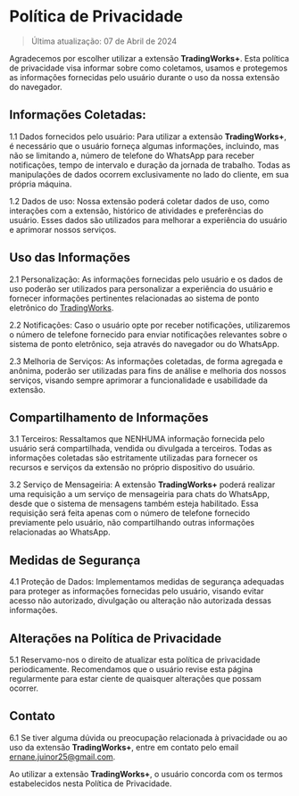 # Política de Privacidade

> Última atualização: 07 de Abril de 2024

Agradecemos por escolher utilizar a extensão **TradingWorks+**. Esta política de privacidade visa informar sobre como coletamos, usamos e protegemos as informações fornecidas pelo usuário durante o uso da nossa extensão do navegador.

## Informações Coletadas:

1.1 Dados fornecidos pelo usuário: Para utilizar a extensão **TradingWorks+**, é necessário que o usuário forneça algumas informações, incluindo, mas não se limitando a, número de telefone do WhatsApp para receber notificações, tempo de intervalo e duração da jornada de trabalho. Todas as manipulações de dados ocorrem exclusivamente no lado do cliente, em sua própria máquina.

1.2 Dados de uso: Nossa extensão poderá coletar dados de uso, como interações com a extensão, histórico de atividades e preferências do usuário. Esses dados são utilizados para melhorar a experiência do usuário e aprimorar nossos serviços.

## Uso das Informações

2.1 Personalização: As informações fornecidas pelo usuário e os dados de uso poderão ser utilizados para personalizar a experiência do usuário e fornecer informações pertinentes relacionadas ao sistema de ponto eletrônico do [TradingWorks](https://app.tradingworks.net/).

2.2 Notificações: Caso o usuário opte por receber notificações, utilizaremos o número de telefone fornecido para enviar notificações relevantes sobre o sistema de ponto eletrônico, seja através do navegador ou do WhatsApp.

2.3 Melhoria de Serviços: As informações coletadas, de forma agregada e anônima, poderão ser utilizadas para fins de análise e melhoria dos nossos serviços, visando sempre aprimorar a funcionalidade e usabilidade da extensão.

## Compartilhamento de Informações

3.1 Terceiros: Ressaltamos que NENHUMA informação fornecida pelo usuário será compartilhada, vendida ou divulgada a terceiros. Todas as informações coletadas são estritamente utilizadas para fornecer os recursos e serviços da extensão no próprio dispositivo do usuário.

3.2 Serviço de Mensageiria: A extensão **TradingWorks+** poderá realizar uma requisição a um serviço de mensageiria para chats do WhatsApp, desde que o sistema de mensagens também esteja habilitado. Essa requisição será feita apenas com o número de telefone fornecido previamente pelo usuário, não compartilhando outras informações relacionadas ao WhatsApp.

## Medidas de Segurança

4.1 Proteção de Dados: Implementamos medidas de segurança adequadas para proteger as informações fornecidas pelo usuário, visando evitar acesso não autorizado, divulgação ou alteração não autorizada dessas informações.

## Alterações na Política de Privacidade

5.1 Reservamo-nos o direito de atualizar esta política de privacidade periodicamente. Recomendamos que o usuário revise esta página regularmente para estar ciente de quaisquer alterações que possam ocorrer.

## Contato

6.1 Se tiver alguma dúvida ou preocupação relacionada à privacidade ou ao uso da extensão **TradingWorks+**, entre em contato pelo email ernane.juinor25@gmail.com.

Ao utilizar a extensão **TradingWorks+**, o usuário concorda com os termos estabelecidos nesta Política de Privacidade.